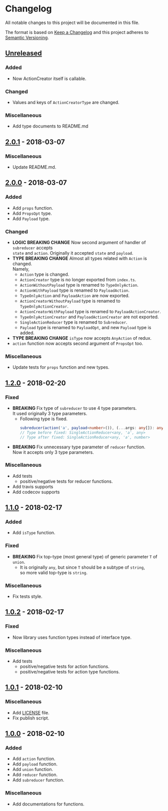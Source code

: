 # Changelog
All notable changes to this project will be documented in this file.

The format is based on [Keep a Changelog](http://keepachangelog.com/en/1.0.0/)
and this project adheres to [Semantic Versioning](http://semver.org/spec/v2.0.0.html).

## [Unreleased]

### Added
- Now ActionCreator itself is callable.

### Changed
- Values and keys of `ActionCreatorType` are changed.

### Miscellaneous
- Add type documents to README.md

## [2.0.1] - 2018-03-07

### Miscellaneous
- Update README.md.

## [2.0.0] - 2018-03-07

### Added
- Add `props` function.
- Add `PropsOpt` type.
- Add `Payload` type.

### Changed
- **LOGIC BREAKING CHANGE** Now second argument of handler of `subreducer` accepts  
  `state` and `action`. Originally it accepted `state` and `payload`.
- **TYPE BREAKING CHANGE** Almost all types related with `Action` is changed.  
  Namely,
    - `Action` type is changed.
    - `ActionCreator` type is no longer exported from `index.ts`.
    - `ActionWithoutPayload` type is renamed to `TypeOnlyAction`.
    - `ActionWithPayload` type is renamed to `PayloadAction`.
    - `TypeOnlyAction` and `PayloadAction` are now exported.
    - `ActionCreatorWithoutPayload` type is renamed to `TypeOnlyActionCreator`.
    - `ActionCreatorWithPayload` type is renamed to `PayloadActionCreator`.
    - `TypeOnlyActionCreator` and `PayloadActionCreator` are not exported.
    - `SingleActionReducer` type is renamed to `Subreducer`.
    - `Payload` type is renamed to `PayloadOpt`, and new `Payload` type is added.
- **TYPE BREAKING CHANGE** `isType` now accepts `AnyAction` of redux.
- `action` function now accepts second argument of `PropsOpt` too.

### Miscellaneous
- Update tests for `props` function and new types.

## [1.2.0] - 2018-02-20

### Fixed
- **BREAKING** Fix type of `subreducer` to use 4 type parameters.  
  It used originally 3 type parameters.
    - Following type is fixed.
        ```typescript
        subreducer(action('a', payload<number>()), (...args: any[]): any => ({}));
        // Type before fixed: SingleActionReducer<any, 'a', any>
        // Type after fixed: SingleActionReducer<any, 'a', number>
        ```
- **BREAKING** Fix unnecessary type parameter of `reducer` function.  
  Now it accepts only 3 type parameters.

### Miscellaneous
- Add tests
    - positive/negative tests for reducer functions.
- Add travis supports
- Add codecov supports

## [1.1.0] - 2018-02-17

### Added
- Add `isType` function.

### Fixed
- **BREAKING** Fix top-type (most general type) of generic parameter `T` of `union`.
    - It is originally `any`, but since `T` should be a subtype of `string`,  
      so more valid top-type is `string`.

### Miscellaneous
- Fix tests style.

## [1.0.2] - 2018-02-17

### Fixed
- Now library uses function types instead of interface type.

### Miscellaneous
- Add tests
    - positive/negative tests for action functions.
    - positive/negative tests for action type functions.

## [1.0.1] - 2018-02-10

### Miscellaneous
- Add [LICENSE](https://github.com/Ailrun/tsdux/blob/master/LICENSE) file.
- Fix publish script.

## [1.0.0] - 2018-02-10

### Added
- Add `action` function.
- Add `payload` function.
- Add `union` function.
- Add `reducer` function.
- Add `subreducer` function.

### Miscellaneous
- Add documentations for functions.

[Unreleased]: https://github.com/Ailrun/tsdux
[2.0.1]: https://github.com/Ailrun/tsdux/tree/v2.0.1
[2.0.0]: https://github.com/Ailrun/tsdux/tree/v2.0.0
[1.2.0]: https://github.com/Ailrun/tsdux/tree/v1.2.0
[1.1.0]: https://github.com/Ailrun/tsdux/tree/v1.1.0
[1.0.2]: https://github.com/Ailrun/tsdux/tree/v1.0.2
[1.0.1]: https://github.com/Ailrun/tsdux/tree/v1.0.1
[1.0.0]: https://github.com/Ailrun/tsdux/tree/v1.0.0
